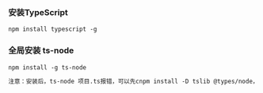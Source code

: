 ### 安装TypeScript
```npm install typescript -g```

### 全局安装 ts-node
```npm install -g ts-node```
```txt
注意：安装后，ts-node 项目.ts报错，可以先cnpm install -D tslib @types/node，再ts-node 项目.ts即可
```

